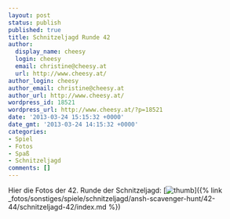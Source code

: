 ```yaml
---
layout: post
status: publish
published: true
title: Schnitzeljagd Runde 42
author:
  display_name: cheesy
  login: cheesy
  email: christine@cheesy.at
  url: http://www.cheesy.at/
author_login: cheesy
author_email: christine@cheesy.at
author_url: http://www.cheesy.at/
wordpress_id: 18521
wordpress_url: http://www.cheesy.at/?p=18521
date: '2013-03-24 15:15:32 +0000'
date_gmt: '2013-03-24 14:15:32 +0000'
categories:
- Spiel
- Fotos
- Spaß
- Schnitzeljagd
comments: []
---
```

Hier die Fotos der 42. Runde der Schnitzeljagd:
[![](http://www.cheesy.at/wp-content/uploads/thumb26.jpg "thumb")]({% link _fotos/sonstiges/spiele/schnitzeljagd/ansh-scavenger-hunt/42-44/schnitzeljagd-42/index.md %})
